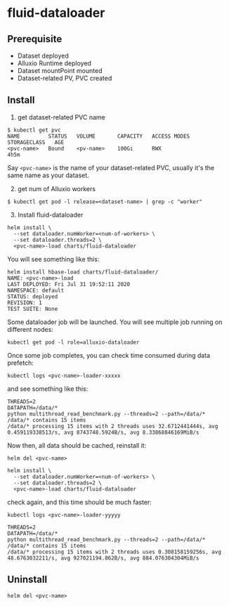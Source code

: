 # fluid-dataloader

## Prerequisite
- Dataset deployed
- Alluxio Runtime deployed
- Dataset mountPoint mounted
- Dataset-related PV, PVC created

## Install
1. get dataset-related PVC name
```shell script
$ kubectl get pvc
NAME         STATUS   VOLUME       CAPACITY   ACCESS MODES   STORAGECLASS   AGE
<pvc-name>   Bound    <pv-name>    100Gi      RWX                           4h5m
```
Say `<pvc-name>` is the name of your dataset-related PVC, usually it's the same name as your dataset.

2. get num of Alluxio workers
```shell script
$ kubectl get pod -l release=<dataset-name> | grep -c "worker"
```

3. Install fluid-dataloader

```shell script
helm install \
  --set dataloader.numWorker=<num-of-workers> \
  --set dataloader.threads=2 \
  <pvc-name>-load charts/fluid-dataloader
```

You will see something like this:
```
helm install hbase-load charts/fluid-dataloader/
NAME: <pvc-name>-load
LAST DEPLOYED: Fri Jul 31 19:52:11 2020
NAMESPACE: default
STATUS: deployed
REVISION: 1
TEST SUITE: None
```

Some dataloader job will be launched. You will see multiple job running on different nodes:
```shell script
kubectl get pod -l role=alluxio-dataloader
```

Once some job completes, you can check time consumed during data prefetch:
```shell script
kubectl logs <pvc-name>-loader-xxxxx
```
and see something like this:
```
THREADS=2
DATAPATH=/data/*
python multithread_read_benchmark.py --threads=2 --path=/data/*
/data/* contains 15 items
/data/* processing 15 items with 2 threads uses 32.6712441444s, avg 0.459119338513/s, avg 8743748.5924B/s, avg 8.33868846169MiB/s
```

Now then, all data should be cached, reinstall it:
```shell script
helm del <pvc-name>

helm install \
  --set dataloader.numWorker=<num-of-workers> \
  --set dataloader.threads=2 \
  <pvc-name>-load charts/fluid-dataloader
```

check again, and this time should be much faster:
```shell script
kubectl logs <pvc-name>-loader-yyyyy
```
```
THREADS=2
DATAPATH=/data/*
python multithread_read_benchmark.py --threads=2 --path=/data/*
/data/* contains 15 items
/data/* processing 15 items with 2 threads uses 0.308158159256s, avg 48.6763032211/s, avg 927021194.862B/s, avg 884.076304304MiB/s
```

## Uninstall
```
helm del <pvc-name>
```
